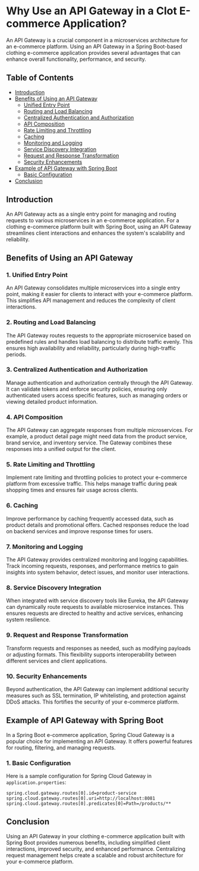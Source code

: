 # Why Use an API Gateway in a Clot E-commerce Application?

An API Gateway is a crucial component in a microservices architecture for an e-commerce platform. Using an API Gateway in a Spring Boot-based clothing e-commerce application provides several advantages that can enhance overall functionality, performance, and security.

## Table of Contents

- [Introduction](#introduction)
- [Benefits of Using an API Gateway](#benefits-of-using-an-api-gateway)
  - [Unified Entry Point](#unified-entry-point)
  - [Routing and Load Balancing](#routing-and-load-balancing)
  - [Centralized Authentication and Authorization](#centralized-authentication-and-authorization)
  - [API Composition](#api-composition)
  - [Rate Limiting and Throttling](#rate-limiting-and-throttling)
  - [Caching](#caching)
  - [Monitoring and Logging](#monitoring-and-logging)
  - [Service Discovery Integration](#service-discovery-integration)
  - [Request and Response Transformation](#request-and-response-transformation)
  - [Security Enhancements](#security-enhancements)
- [Example of API Gateway with Spring Boot](#example-of-api-gateway-with-spring-boot)
  - [Basic Configuration](#basic-configuration)
- [Conclusion](#conclusion)

## Introduction

An API Gateway acts as a single entry point for managing and routing requests to various microservices in an e-commerce application. For a clothing e-commerce platform built with Spring Boot, using an API Gateway streamlines client interactions and enhances the system's scalability and reliability.

## Benefits of Using an API Gateway

### 1. Unified Entry Point

An API Gateway consolidates multiple microservices into a single entry point, making it easier for clients to interact with your e-commerce platform. This simplifies API management and reduces the complexity of client interactions.

### 2. Routing and Load Balancing

The API Gateway routes requests to the appropriate microservice based on predefined rules and handles load balancing to distribute traffic evenly. This ensures high availability and reliability, particularly during high-traffic periods.

### 3. Centralized Authentication and Authorization

Manage authentication and authorization centrally through the API Gateway. It can validate tokens and enforce security policies, ensuring only authenticated users access specific features, such as managing orders or viewing detailed product information.

### 4. API Composition

The API Gateway can aggregate responses from multiple microservices. For example, a product detail page might need data from the product service, brand service, and inventory service. The Gateway combines these responses into a unified output for the client.

### 5. Rate Limiting and Throttling

Implement rate limiting and throttling policies to protect your e-commerce platform from excessive traffic. This helps manage traffic during peak shopping times and ensures fair usage across clients.

### 6. Caching

Improve performance by caching frequently accessed data, such as product details and promotional offers. Cached responses reduce the load on backend services and improve response times for users.

### 7. Monitoring and Logging

The API Gateway provides centralized monitoring and logging capabilities. Track incoming requests, responses, and performance metrics to gain insights into system behavior, detect issues, and monitor user interactions.

### 8. Service Discovery Integration

When integrated with service discovery tools like Eureka, the API Gateway can dynamically route requests to available microservice instances. This ensures requests are directed to healthy and active services, enhancing system resilience.

### 9. Request and Response Transformation

Transform requests and responses as needed, such as modifying payloads or adjusting formats. This flexibility supports interoperability between different services and client applications.

### 10. Security Enhancements

Beyond authentication, the API Gateway can implement additional security measures such as SSL termination, IP whitelisting, and protection against DDoS attacks. This fortifies the security of your e-commerce platform.

## Example of API Gateway with Spring Boot

In a Spring Boot e-commerce application, Spring Cloud Gateway is a popular choice for implementing an API Gateway. It offers powerful features for routing, filtering, and managing requests.

### 1. Basic Configuration

Here is a sample configuration for Spring Cloud Gateway in `application.properties`:

```properties
spring.cloud.gateway.routes[0].id=product-service
spring.cloud.gateway.routes[0].uri=http://localhost:8081
spring.cloud.gateway.routes[0].predicates[0]=Path=/products/**
```

## Conclusion

Using an API Gateway in your clothing e-commerce application built with Spring Boot provides numerous benefits, including simplified client interactions, improved security, and enhanced performance. Centralizing request management helps create a scalable and robust architecture for your e-commerce platform.

